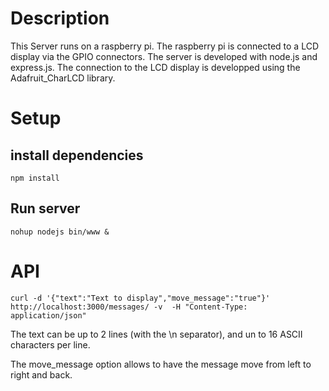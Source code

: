 # Description

This Server runs on a raspberry pi. The raspberry pi is connected to a LCD display via the GPIO connectors.
The server is developed with node.js and express.js. The connection to the LCD display is developped using the Adafruit_CharLCD library. 

# Setup

## install dependencies

```
npm install
```

## Run server

```
nohup nodejs bin/www &
```

# API

```
curl -d '{"text":"Text to display","move_message":"true"}' http://localhost:3000/messages/ -v  -H "Content-Type: application/json"
```

The text can be up to 2 lines (with the \n separator), and un to 16 ASCII characters per line.

The move_message option allows to have the message move from left to right and back.